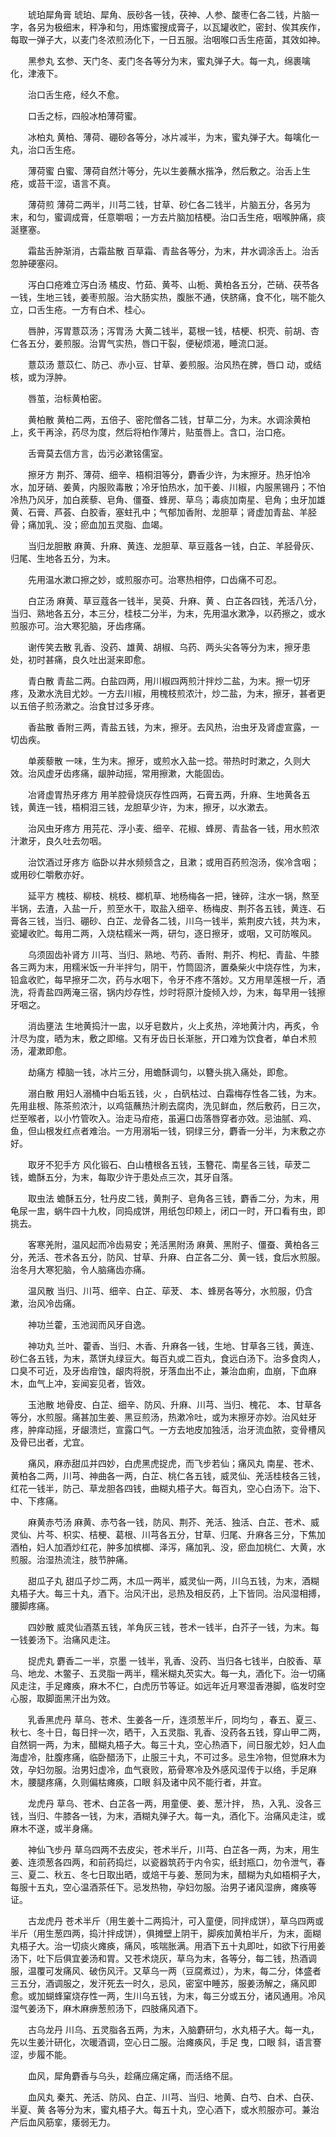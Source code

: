 <!-- { "loadSidebar": true } -->
　　琥珀犀角膏 琥珀、犀角、辰砂各一钱，茯神、人参、酸枣仁各二钱，片脑一字，各另为极细末，秤净和匀，用炼蜜搜成膏子，以瓦罐收贮，密封、俟其疾作，每取一弹子大，以麦门冬浓煎汤化下，一日五服。治咽喉口舌生疮菌，其效如神。

　　黑参丸 玄参、天门冬、麦门冬各等分为末，蜜丸弹子大。每一丸，绵裹噙化，津液下。

　　治口舌生疮，经久不愈。

　　口舌之标，四般冰柏薄荷蜜。

　　冰柏丸 黄柏、薄荷、硼砂各等分，冰片减半，为末，蜜丸弹子大。每噙化一丸，治口舌生疮。

　　薄荷蜜 白蜜、薄荷自然汁等分，先以生姜蘸水揩净，然后敷之。治舌上生疮，或苔干涩，语言不真。

　　薄荷煎 薄荷二两半，川芎二钱，甘草、砂仁各二钱半，片脑五分，各另为末，和匀，蜜调成膏，任意嚼咽；一方去片脑加桔梗。治口舌生疮，咽喉肿痛，痰涎壅塞。

　　霜盐舌肿渐消，古霜盐散 百草霜、青盐各等分，为末，井水调涂舌上。治舌忽肿硬塞闷。

　　泻白口疮难立泻白汤 橘皮、竹茹、黄芩、山栀、黄柏各五分，芒硝、茯苓各一钱，生地三钱，姜枣煎服。治大肠实热，腹胀不通，侠脐痛，食不化，喘不能久立，口舌生疮。一方有白术、桂心。

　　唇肿，泻胃薏苡汤；泻胃汤 大黄二钱半，葛根一钱，桔梗、枳壳、前胡、杏仁各五分，姜煎服。治胃气实热，唇口干裂，便秘烦渴，睡流口涎。

　　薏苡汤 薏苡仁、防己、赤小豆、甘草、姜煎服。治风热在脾，唇口 动，或结核，或为浮肿。

　　唇茧，治标黄柏密。

　　黄柏散 黄柏二两，五倍子、密陀僧各二钱，甘草二分，为末。水调涂黄柏上，炙干再涂，药尽为度，然后将柏作薄片，贴茧唇上。含口，治口疮。

　　舌膏莫去信方言，齿污必漱铭儒室。

　　擦牙方 荆芥、薄荷、细辛、梧桐泪等分，麝香少许，为末擦牙。热牙怕冷水，加牙硝、姜黄，内服败毒散；冷牙怕热水，加干姜、川椒，内服黑锡丹；不怕冷热乃风牙，加白蒺藜、皂角、僵蚕、蜂房、草乌；毒痰加南星、皂角；虫牙加雄黄、石膏、芦荟、白胶香，塞蛀孔中；气郁加香附、龙胆草；肾虚加青盐、羊胫骨；痛加乳、没；瘀血加五灵脂、血竭。

　　当归龙胆散 麻黄、升麻、黄连、龙胆草、草豆蔻各一钱，白芷、羊胫骨灰、归尾、生地各五分，为末。

　　先用温水漱口擦之妙，或煎服亦可。治寒热相停，口齿痛不可忍。

　　白芷汤 麻黄、草豆蔻各一钱半，吴萸、升麻、黄 、白芷各四钱，羌活八分，当归、熟地各五分，本三分，桂枝二分半，为末，先用温水漱净，以药擦之，或水煎服亦可。治大寒犯脑，牙齿疼痛。

　　谢传笑去散 乳香、没药、雄黄、胡椒、乌药、两头尖各等分为末，擦牙患处，初时甚痛，良久吐出涎来即愈。

　　青白散 青盐二两。白盐四两，用川椒四两煎汁拌炒二盐，为末。擦一切牙疼，及漱水洗目尤妙。一方去川椒，用槐枝煎浓汁，炒二盐，为末，擦牙，甚者更以五倍子煎汤漱之。治食甘过多牙疼。

　　香盐散 香附三两，青盐五钱，为末，擦牙。去风热，治虫牙及肾虚宣露，一切齿疾。

　　单蒺藜散 一味，生为末。擦牙，或煎水入盐一捻。带热时时漱之，久则大效。治风虚牙齿疼痛，龈肿动摇，常用擦漱，大能固齿。

　　冶肾虚胃热牙疼方 用羊腔骨烧灰存性四两，石膏五两，升麻、生地黄各五钱，黄连一钱，梧桐泪三钱，龙胆草少许，为末，擦牙，以水漱去。

　　治风虫牙疼方 用芫花、浮小麦、细辛、花椒、蜂房、青盐各一钱，用水煎浓汁漱牙，良久吐去勿咽。

　　治饮酒过牙疼方 临卧以井水频频含之，且漱；或用百药煎泡汤，俟冷含咽；或用砂仁嚼敷亦好。

　　延平方 槐枝、柳枝、桃枝、榔机草、地杨梅各一把，锉碎，注水一锅，熬至半锅，去渣，入盐一斤，煎至水干，取盐入细辛、杨梅皮、荆芥各五钱，黄连、石膏各三钱，当归、硼砂、白芷、龙骨各二钱，川乌一钱半，紫荆皮六钱，共为末，瓷罐收贮。每用二两，入烧枯糯米一两，研匀，逐日擦牙，或咽，又可防喉风。

　　乌须固齿补肾方 川芎、当归、熟地、芍药、香附、荆芥、枸杞、青盐、牛膝各三两为末，用糯米饭一升半拌匀，阴干，竹筒固济，置桑柴火中烧存性，为末，铅盒收贮，每早擦牙二次，药与水咽下，令牙不疼不落妙。又方用旱莲根一斤，酒洗，将青盐四两淹三宿，锅内炒存性，炒时将原汁旋倾入炒，为末，每早用一钱擦牙咽之。

　　消齿壅法 生地黄捣汁一盅，以牙皂数片，火上炙热，淬地黄汁内，再炙，令汁尽为度，晒为末，敷之即缩。又有牙齿日长渐胀，开口难为饮食者，单白术煎汤，灌漱即愈。

　　劫痛方 樟脑一钱，冰片三分，用蟾酥调匀，以簪头挑入痛处，即愈。

　　溺白散 用妇人溺桶中白垢五钱，火 ，白矾枯过、白霜梅存性各二钱，为末。先用韭根、陈茶煎浓汁，以鸡瓴蘸热汁刷去腐肉，洗见鲜血，然后敷药，日三次，烂至喉者，以小竹管吹入。治走马疳疮，虽遍口齿落唇穿者亦效。忌油腻、鸡、鱼，但山根发红点者难治。一方用溺垢一钱，铜绿三分，麝香一分半，为末敷之亦好。

　　取牙不犯手方 风化锻石、白山楂根各五钱，玉簪花、南星各三钱，荜茇二钱，蟾酥五分，为末，每取少许于患处点三次，其牙自落。

　　取虫法 蟾酥五分，牡丹皮二钱，黄荆子、皂角各三钱，麝香二分，为末，用龟尿一盅，蜗牛四十九枚，同捣成饼，用纸包印颊上，闭口一时，开口看有虫，即挑去。

　　客寒羌附，温风起而冷齿易安；羌活黑附汤 麻黄、黑附子、僵蚕、黄柏各三分，羌活、苍术各五分，防风、甘草、升麻、白芷各二分、黄一钱，食后水煎服。治冬月大寒犯脑，令人脑痛齿亦痛。

　　温风散 当归、川芎、细辛、白芷、荜茇、 本、蜂房各等分，水煎服，仍含漱，治风冷齿痛。

　　神功兰藿，玉池润而风牙自逸。

　　神功丸 兰叶、藿香、当归、木香、升麻各一钱，生地、甘草各三钱，黄连、砂仁各五钱，为末，蒸饼丸绿豆大。每百丸或二百丸，食远白汤下。治多食肉人，口臭不可近，及牙齿疳蚀，龈肉将脱，牙落血出不止，兼治血痢，血崩，下血麻木，血气上冲，妄闻妄见者，皆效。

　　玉池散 地骨皮、白芷、细辛、防风、升麻、川芎、当归、槐花、 本、甘草各等分，水煎服。痛甚加生姜、黑豆煎汤，热漱冷吐，或为末擦牙亦妙。治风蛀牙疼，肿痒动摇，牙龈溃烂，宣露口气。一方去地皮加独活，治牙流血脓，变骨槽风及骨已出者，尤宜。

　　痛风，麻赤甜瓜并四妙，白虎黑虎捉虎，而飞步若仙；痛风丸 南星、苍术、黄柏各二两，川芎、神曲各一两，白芷、桃仁各五钱，威灵仙、羌活桂枝各三钱，红花一钱半，防己、草龙胆各四钱，曲糊丸梧子大。每百丸，空心白汤下。治下、中、下疼痛。

　　麻黄赤芍汤 麻黄、赤芍各一钱，防风、荆芥、羌活、独活、白芷、苍术、威灵仙、片芩、枳实、桔梗、葛根、川芎各五分，甘草、归尾、升麻各三分，下焦加酒柏，妇人加酒炒红花，肿多加槟榔、泽泻，痛加乳、没，瘀血加桃仁、大黄，水煎服。治湿热流注，肢节肿痛。

　　甜瓜子丸 甜瓜子炒二两，木瓜一两半，威灵仙一两，川乌五钱，为末，酒糊丸梧子大。每三十丸，酒下。治风汗出，忌热及相反药，上下皆同。治风湿相搏，腰脚疼痛。

　　四妙散 威灵仙酒蒸五钱，羊角灰三钱，苍术一钱半，白芥子一钱，为末。每一钱姜汤下。治痛风走注。

　　捉虎丸 麝香二一半，京墨 一钱半，乳香、没药、当归各七钱半，白胶香、草乌、地龙、木鳖子、五灵脂一两半，糯米糊丸芡实大。每一丸，酒化下。治一切痛风走注，手足瘫痪，麻木不仁，白虎历节等证。如远年近月寒湿香港脚，临发时空心服，取脚面黑汗出为效。

　　乳香黑虎丹 草乌、苍术、生姜各一斤，连须葱半斤，同均匀 ，春五、夏三、秋七、冬十日，每日拌一次，晒干，入五灵脂、乳香、没药各五钱，穿山甲二两，自然铜一两，为末，醋糊丸梧子大。每三十丸，空心热酒下，间日服尤妙，妇人血海虚冷，肚腹疼痛，临卧醋汤下，止服三十丸，不可过多。忌生冷物，但觉麻木为效，孕妇勿服。治男妇虚冷，血气衰败，筋骨寒冷及外感风湿传于以络，手足麻木，腰腿疼痛，久则偏枯瘫痪，口眼 斜及诸中风不能行者，并宜。

　　龙虎丹 草乌、苍术、白芷各一两，用童便、姜、葱汁拌， 热，入乳、没各三钱，当归、牛膝各一钱，为末，酒糊丸弹子大。每一丸，酒化下。治痛风走注，或麻木不遂，或半身痛。

　　神仙飞步丹 草乌四两不去皮尖，苍术半斤，川芎、白芷各一两，为末，用生姜、连须葱各四两，和前药捣烂，以瓷器筑药于内令实，纸封瓶口，勿令泄气，春三、夏二、秋五、冬七日取出晒，或焙干与姜、葱同为末，醋糊为丸如梧桐子大，每服十五丸，空心温酒茶任下。忌发热物，孕妇勿服。治男子诸风湿痹，瘫痪等证。

　　古龙虎丹 苍术半斤（用生姜十二两捣汁，可入童便，同拌成饼），草乌四两或半斤（用生葱四两，捣汁拌成饼），俱摊壁上阴干，脚疾加黄柏半斤，为末，面糊丸梧子大。治一切痰火瘫痪，痛风，咳喘胀满。用酒下五十丸即吐，如欲下行用姜汤下，吐下后俱宜姜汤和胃。又苍术烧灰，草乌为末，各等分，每二钱，热酒调服，温覆可发痛风、破伤风汗。又草乌一两（豆腐煮过），为末，每二分，体盛者三五分，酒调服之，发汗死去一时久，忌风，密室中睡苏，服姜汤解之，痛风即愈。或加蝴蜂窠烧存性一两，生川乌五钱，为末，每三分或五分，诸风通用。冷风湿气姜汤下，麻木麻痹葱煎汤下，四肢痛风酒下。

　　古乌龙丹 川乌、五灵脂各五两，为末，入脑麝研匀，水丸梧子大。每一丸，先以生姜汁研化，次暖酒调，空心日二服。治瘫痪风，手足 曳，口眼 斜，语言謇涩，步履不能。

　　血风，犀角麝香与乌头，趁痛应痛定痛，而活络不屈。

　　血风丸 秦艽、羌活、防风、白芷、川芎、当归、地黄、白芍、白术、白茯、半夏、黄 各等分为末，蜜丸梧子大。每五十丸，空心酒下，或水煎服亦可。兼治产后血风筋挛，痿弱无力。


